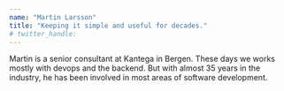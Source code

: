 ```yaml
---
name: "Martin Larsson"
title: "Keeping it simple and useful for decades."
# twitter_handle: 
---
```

Martin is a senior consultant at Kantega in Bergen. These days we works mostly with devops and the backend. But with almost 35 years in the industry, he has been involved in most areas of software development.
